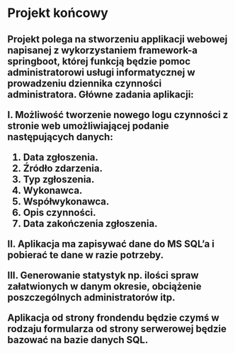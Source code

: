 
<h1>Projekt końcowy</h1>

<h2>Projekt polega na stworzeniu applikacji webowej napisanej z wykorzystaniem framework-a springboot, której funkcją będzie pomoc administratorowi usługi informatycznej w prowadzeniu dziennika  czynności administratora. Główne zadania aplikacji:

I.	Możliwość  tworzenie nowego logu czynności z stronie web umożliwiającej podanie następujących danych:
1.	Data zgłoszenia.
2.	Źródło zdarzenia.
3.	Typ zgłoszenia.
4.	Wykonawca.
5.	Współwykonawca.
6.	Opis czynności.
7.	Data zakończenia zgłoszenia.

II.	Aplikacja ma zapisywać dane do MS SQL’a i pobierać te dane w razie potrzeby.

III.	Generowanie statystyk np. ilości spraw załatwionych w danym okresie, obciążenie poszczególnych administratorów itp.

Aplikacja od strony frondendu będzie czymś w rodzaju formularza od strony serwerowej będzie bazować na bazie danych SQL. </h2>

